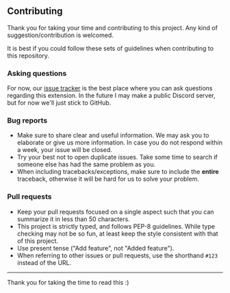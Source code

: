 ## Contributing

Thank you for taking your time and contributing to this project. Any kind of suggestion/contribution is welcomed.

It is best if you could follow these sets of guidelines when contributing to this repository.

### Asking questions

For now, our [issue tracker](https://github.com/Lee-matod/dev/issues) is the best place where you can ask questions
regarding this extension. In the future I may make a public Discord server, but for now we'll just stick to GitHub.

### Bug reports

- Make sure to share clear and useful information. We may ask you to elaborate or give us more information. In case you
  do not respond within a week, your issue will be closed.
- Try your best not to open duplicate issues. Take some time to search if someone else has had the same problem as you.
- When including tracebacks/exceptions, make sure to include the **entire** traceback, otherwise it will be hard for us
  to solve your problem.

### Pull requests

- Keep your pull requests focused on a single aspect such that you can summarize it in less than 50 characters.
- This project is strictly typed, and follows PEP-8 guidelines. While type checking may not be so fun, at least keep the
  style consistent with that of this project.
- Use present tense ("Add feature", not "Added feature").
- When referring to other issues or pull requests, use the shorthand `#123` instead of the URL.

***
Thank you for taking the time to read this :)